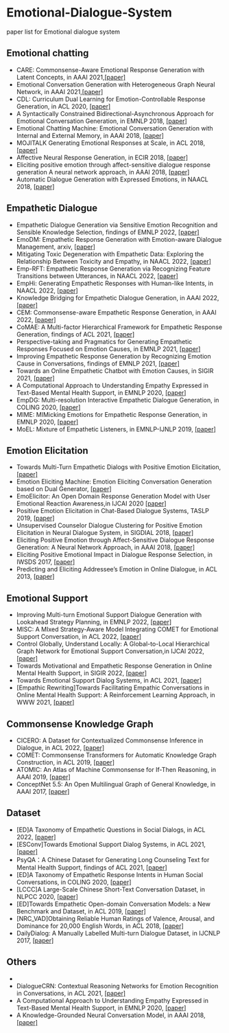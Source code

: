 # Emotional-Dialogue-System
paper list for Emotional dialogue system

## Emotional chatting

- CARE: Commonsense-Aware Emotional Response Generation with Latent Concepts, in AAAI 2021,[[paper]](https://arxiv.org/abs/2012.08377)
- Emotional Conversation Generation with Heterogeneous Graph Neural Network, in AAAI 2021,[[paper]](https://arxiv.org/abs/2012.04882)
- CDL: Curriculum Dual Learning for Emotion-Controllable Response Generation, in ACL 2020, [[paper]](https://arxiv.org/abs/2005.00329)
- A Syntactically Constrained Bidirectional-Asynchronous Approach for Emotional Conversation Generation, in EMNLP 2018, [[paper]](https://www.aclweb.org/anthology/D18-1071)
- Emotional Chatting Machine: Emotional Conversation Generation with Internal and External Memory, in AAAI 2018, [[paper]](https://arxiv.org/abs/1704.01074)
- MOJITALK Generating Emotional Responses at Scale, in ACL 2018, [[paper]](https://aclweb.org/anthology/P18-1104)
- Affective Neural Response Generation, in ECIR 2018, [[paper]](https://arxiv.org/abs/1709.03968)
- Eliciting positive emotion through affect-sensitive dialogue response generation A neural network approach, in AAAI 2018, [[paper]](https://ojs.aaai.org/index.php/AAAI/article/view/11955)
- Automatic Dialogue Generation with Expressed Emotions, in NAACL 2018, [[paper]](https://aclanthology.org/N18-2008/)

## Empathetic Dialogue

- Empathetic Dialogue Generation via Sensitive Emotion Recognition and Sensible Knowledge Selection, findings of EMNLP 2022, [[paper]](https://arxiv.org/abs/2210.11715)
- EmoDM: Empathetic Response Generation with Emotion-aware Dialogue Management, arxiv, [[paper]](https://arxiv.org/abs/2205.03676v2)
- Mitigating Toxic Degeneration with Empathetic Data: Exploring the Relationship Between Toxicity and Empathy, in NAACL 2022, [[paper]](https://arxiv.org/abs/2205.07233)
- Emp-RFT: Empathetic Response Generation via Recognizing Feature Transitions between Utterances, in NAACL 2022, [[paper]](https://arxiv.org/abs/2205.03112)
- EmpHi: Generating Empathetic Responses with Human-like Intents, in NAACL 2022, [[paper]](https://arxiv.org/abs/2204.12191v1)
- Knowledge Bridging for Empathetic Dialogue Generation, in AAAI 2022, [[paper]](https://arxiv.org/abs/2009.09708)
- CEM: Commonsense-aware Empathetic Response Generation, in AAAI 2022, [[paper]](https://arxiv.org/abs/2109.05739)
- CoMAE: A Multi-factor Hierarchical Framework for Empathetic Response Generation, findings of ACL 2021, [[paper]](https://arxiv.org/abs/2105.08316)
- Perspective-taking and Pragmatics for Generating Empathetic Responses Focused on Emotion Causes, in EMNLP 2021, [[paper]](https://aclanthology.org/2021.emnlp-main.170/)
- Improving Empathetic Response Generation by Recognizing Emotion Cause in Conversations, findings of EMNLP 2021, [[paper]](https://aclanthology.org/2021.findings-emnlp.70/)
- Towards an Online Empathetic Chatbot with Emotion Causes, in SIGIR 2021, [[paper]](https://arxiv.org/abs/2105.11903)
- A Computational Approach to Understanding Empathy Expressed in Text-Based Mental Health Support, in EMNLP 2020, [[paper]](https://arxiv.org/abs/2009.08441)
- EmpDG: Multi-resolution Interactive Empathetic Dialogue Generation, in COLING 2020, [[paper]](https://aclanthology.org/2020.coling-main.394/)
- MIME: MIMicking Emotions for Empathetic Response Generation, in EMNLP 2020, [[paper]](https://aclanthology.org/2020.emnlp-main.721/)
- MoEL: Mixture of Empathetic Listeners, in EMNLP-IJNLP 2019, [[paper]](https://aclanthology.org/D19-1012/)

## Emotion Elicitation

- Towards Multi-Turn Empathetic Dialogs with Positive Emotion Elicitation, [[paper]](https://arxiv.org/abs/2204.10509)
- Emotion Eliciting Machine: Emotion Eliciting Conversation Generation based on Dual Generator, [[paper]](https://arxiv.org/abs/2105.08251v1)
- EmoElicitor: An Open Domain Response Generation Model with User Emotional Reaction Awareness,in IJCAI 2020 [[paper]](https://www.ijcai.org/proceedings/2020/503)
- Positive Emotion Elicitation in Chat-Based Dialogue Systems, TASLP 2019, [[paper]](https://ieeexplore.ieee.org/document/8649596)
- Unsupervised Counselor Dialogue Clustering for Positive Emotion Elicitation in Neural Dialogue System, in SIGDIAL 2018, [[paper]](https://aclanthology.org/W18-5017/)
- Eliciting Positive Emotion through Affect-Sensitive Dialogue Response Generation: A Neural Network Approach, in AAAI 2018, [[paper]](https://ojs.aaai.org/index.php/AAAI/article/view/11955)
- Eliciting Positive Emotional Impact in Dialogue Response Selection, in IWSDS 2017, [[paper]](https://link.springer.com/chapter/10.1007/978-3-319-92108-2_15)
- Predicting and Eliciting Addressee’s Emotion in Online Dialogue, in ACL 2013, [[paper]](https://aclanthology.org/P13-1095/)

## Emotional Support

- Improving Multi-turn Emotional Support Dialogue Generation with Lookahead Strategy Planning, in EMNLP 2022, [[paper]](https://arxiv.org/abs/2210.04242)
- MISC: A MIxed Strategy-Aware Model Integrating COMET for Emotional Support Conversation, in ACL 2022, [[paper]](https://arxiv.org/abs/2203.13560)
- Control Globally, Understand Locally: A Global-to-Local Hierarchical Graph Network for Emotional Support Conversation,in IJCAI 2022, [[paper]](https://www.ijcai.org/proceedings/2022/600)
- Towards Motivational and Empathetic Response Generation in Online Mental Health Support, in SIGIR 2022, [[paper]](https://dl.acm.org/doi/10.1145/3477495.3531912)
- Towards Emotional Support Dialog Systems, in ACL 2021, [[paper]](https://arxiv.org/abs/2106.01144)
- [Empathic Rewriting]Towards Facilitating Empathic Conversations in Online Mental Health Support: A Reinforcement Learning Approach, in WWW 2021, [[paper]](https://arxiv.org/abs/2101.07714)

## Commonsense Knowledge Graph

- CICERO: A Dataset for Contextualized Commonsense Inference in Dialogue, in ACL 2022, [[paper]](https://aclanthology.org/2022.acl-long.344/)
- COMET: Commonsense Transformers for Automatic Knowledge Graph Construction, in ACL 2019, [[paper]](https://arxiv.org/abs/1906.05317)
- ATOMIC: An Atlas of Machine Commonsense for If-Then Reasoning, in AAAI 2019, [[paper]](https://arxiv.org/abs/1811.00146)
- ConceptNet 5.5: An Open Multilingual Graph of General Knowledge, in AAAI 2017, [[paper]](https://arxiv.org/abs/1612.03975)

## Dataset

- [ED]A Taxonomy of Empathetic Questions in Social Dialogs, in ACL 2022, [[paper]](https://aclanthology.org/2022.acl-long.211/)
- [ESConv]Towards Emotional Support Dialog Systems, in ACL 2021, [[paper]](https://arxiv.org/abs/2106.01144)
- PsyQA：A Chinese Dataset for Generating Long Counseling Text for Mental Health Support, findings of ACL 2021, [[paper]](https://aclanthology.org/2021.findings-acl.130/)
- [ED]A Taxonomy of Empathetic Response Intents in Human Social Conversations, in COLING 2020, [[paper]](https://arxiv.org/abs/2012.04080)
- [LCCC]A Large-Scale Chinese Short-Text Conversation Dataset, in NLPCC 2020, [[paper]](https://arxiv.org/abs/2008.03946)
- [ED]Towards Empathetic Open-domain Conversation Models: a New Benchmark and Dataset, in ACL 2019, [[paper]](https://arxiv.org/abs/1811.00207)
- [NRC_VAD]Obtaining Reliable Human Ratings of Valence, Arousal, and Dominance for 20,000 English Words, in ACL 2018, [[paper]](https://aclweb.org/anthology/P18-1017)
- DailyDialog: A Manually Labelled Multi-turn Dialogue Dataset, in IJCNLP 2017, [[paper]](https://www.aclweb.org/anthology/I17-1099)


## Others

- 
- DialogueCRN: Contextual Reasoning Networks for Emotion Recognition in Conversations, in ACL 2021, [[paper]](https://aclanthology.org/2021.acl-long.547/)
- A Computational Approach to Understanding Empathy Expressed in Text-Based Mental Health Support, in EMNLP 2020, [[paper]](https://arxiv.org/abs/2009.08441)
- A Knowledge-Grounded Neural Conversation Model, in AAAI 2018, [[paper]](https://www.aaai.org/ocs/index.php/AAAI/AAAI18/paper/view/16710/16057)






